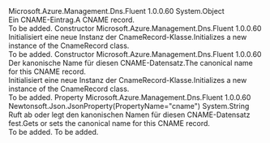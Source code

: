 <Type Name="CnameRecord" FullName="Microsoft.Azure.Management.Dns.Fluent.Models.CnameRecord">
  <TypeSignature Language="C#" Value="public class CnameRecord" />
  <TypeSignature Language="ILAsm" Value=".class public auto ansi beforefieldinit CnameRecord extends System.Object" />
  <TypeSignature Language="DocId" Value="T:Microsoft.Azure.Management.Dns.Fluent.Models.CnameRecord" />
  <TypeSignature Language="VB.NET" Value="Public Class CnameRecord" />
  <TypeSignature Language="F#" Value="type CnameRecord = class" />
  <AssemblyInfo>
    <AssemblyName>Microsoft.Azure.Management.Dns.Fluent</AssemblyName>
    <AssemblyVersion>1.0.0.60</AssemblyVersion>
  </AssemblyInfo>
  <Base>
    <BaseTypeName>System.Object</BaseTypeName>
  </Base>
  <Interfaces />
  <Docs>
    <summary>
            <span data-ttu-id="3a783-101">Ein CNAME-Eintrag.</span><span class="sxs-lookup"><span data-stu-id="3a783-101">A CNAME record.</span></span>
            </summary>
    <remarks>To be added.</remarks>
  </Docs>
  <Members>
    <Member MemberName=".ctor">
      <MemberSignature Language="C#" Value="public CnameRecord ();" />
      <MemberSignature Language="ILAsm" Value=".method public hidebysig specialname rtspecialname instance void .ctor() cil managed" />
      <MemberSignature Language="DocId" Value="M:Microsoft.Azure.Management.Dns.Fluent.Models.CnameRecord.#ctor" />
      <MemberSignature Language="VB.NET" Value="Public Sub New ()" />
      <MemberType>Constructor</MemberType>
      <AssemblyInfo>
        <AssemblyName>Microsoft.Azure.Management.Dns.Fluent</AssemblyName>
        <AssemblyVersion>1.0.0.60</AssemblyVersion>
      </AssemblyInfo>
      <Parameters />
      <Docs>
        <summary>
            <span data-ttu-id="3a783-102">Initialisiert eine neue Instanz der CnameRecord-Klasse.</span><span class="sxs-lookup"><span data-stu-id="3a783-102">Initializes a new instance of the CnameRecord class.</span></span>
            </summary>
        <remarks>To be added.</remarks>
      </Docs>
    </Member>
    <Member MemberName=".ctor">
      <MemberSignature Language="C#" Value="public CnameRecord (string cname = null);" />
      <MemberSignature Language="ILAsm" Value=".method public hidebysig specialname rtspecialname instance void .ctor(string cname) cil managed" />
      <MemberSignature Language="DocId" Value="M:Microsoft.Azure.Management.Dns.Fluent.Models.CnameRecord.#ctor(System.String)" />
      <MemberSignature Language="VB.NET" Value="Public Sub New (Optional cname As String = null)" />
      <MemberSignature Language="F#" Value="new Microsoft.Azure.Management.Dns.Fluent.Models.CnameRecord : string -&gt; Microsoft.Azure.Management.Dns.Fluent.Models.CnameRecord" Usage="new Microsoft.Azure.Management.Dns.Fluent.Models.CnameRecord cname" />
      <MemberType>Constructor</MemberType>
      <AssemblyInfo>
        <AssemblyName>Microsoft.Azure.Management.Dns.Fluent</AssemblyName>
        <AssemblyVersion>1.0.0.60</AssemblyVersion>
      </AssemblyInfo>
      <Parameters>
        <Parameter Name="cname" Type="System.String" />
      </Parameters>
      <Docs>
        <param name="cname"><span data-ttu-id="3a783-103">Der kanonische Name für diesen CNAME-Datensatz.</span><span class="sxs-lookup"><span data-stu-id="3a783-103">The canonical name for this CNAME record.</span></span></param>
        <summary>
            <span data-ttu-id="3a783-104">Initialisiert eine neue Instanz der CnameRecord-Klasse.</span><span class="sxs-lookup"><span data-stu-id="3a783-104">Initializes a new instance of the CnameRecord class.</span></span>
            </summary>
        <remarks>To be added.</remarks>
      </Docs>
    </Member>
    <Member MemberName="Cname">
      <MemberSignature Language="C#" Value="public string Cname { get; set; }" />
      <MemberSignature Language="ILAsm" Value=".property instance string Cname" />
      <MemberSignature Language="DocId" Value="P:Microsoft.Azure.Management.Dns.Fluent.Models.CnameRecord.Cname" />
      <MemberSignature Language="VB.NET" Value="Public Property Cname As String" />
      <MemberSignature Language="F#" Value="member this.Cname : string with get, set" Usage="Microsoft.Azure.Management.Dns.Fluent.Models.CnameRecord.Cname" />
      <MemberType>Property</MemberType>
      <AssemblyInfo>
        <AssemblyName>Microsoft.Azure.Management.Dns.Fluent</AssemblyName>
        <AssemblyVersion>1.0.0.60</AssemblyVersion>
      </AssemblyInfo>
      <Attributes>
        <Attribute>
          <AttributeName>Newtonsoft.Json.JsonProperty(PropertyName="cname")</AttributeName>
        </Attribute>
      </Attributes>
      <ReturnValue>
        <ReturnType>System.String</ReturnType>
      </ReturnValue>
      <Docs>
        <summary>
            <span data-ttu-id="3a783-105">Ruft ab oder legt den kanonischen Namen für diesen CNAME-Datensatz fest.</span><span class="sxs-lookup"><span data-stu-id="3a783-105">Gets or sets the canonical name for this CNAME record.</span></span>
            </summary>
        <value>To be added.</value>
        <remarks>To be added.</remarks>
      </Docs>
    </Member>
  </Members>
</Type>